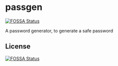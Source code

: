# passgen
[![FOSSA Status](https://app.fossa.com/api/projects/git%2Bgithub.com%2Fyakaras%2Fpassgen.svg?type=shield)](https://app.fossa.com/projects/git%2Bgithub.com%2Fyakaras%2Fpassgen?ref=badge_shield)


A password generator, to generate a safe password


## License
[![FOSSA Status](https://app.fossa.com/api/projects/git%2Bgithub.com%2Fyakaras%2Fpassgen.svg?type=large)](https://app.fossa.com/projects/git%2Bgithub.com%2Fyakaras%2Fpassgen?ref=badge_large)